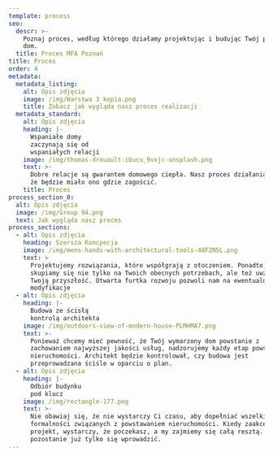 ```yaml
---
template: process
seo:
  descr: >-
    Poznaj proces, według którego działamy projektując i budując Twój przyszły
    dom.
  title: Proces MFA Poznań
title: Proces
order: 4
metadata:
  metadata_listing:
    alt: Opis zdjęcia
    image: /img/Warstwa 3 kopia.png
    title: Zobacz jak wygląda nasz proces realizacji
  metadata_standard:
    alt: Opis zdjęcia
    heading: |-
      Wspaniałe domy
      zaczynają się od
      wspaniałych relacji
    image: /img/thomas-drouault-ibucu_9vxjc-unsplash.png
    text: >-
      Dobre relacje są gwarantem domowego ciepła. Nasz proces działania sprawi,
      że będzie miało ono gdzie zagościć.
    title: Proces
process_section_0:
  alt: Opis zdjęcia
  image: /img/Group 94.png
  text: Jak wygląda nasz proces
process_sections:
  - alt: Opis zdjęcia
    heading: Szersza Koncpecja
    image: /img/mens-hands-with-architectural-tools-48FZN5L.png
    text: >
      Projektujemy rozwiązania, które współgrają z otoczeniem. Ponadto, planując
      skupiamy się nie tylko na Twoich obecnych potrzebach, ale też uwzględniamy
      Twoją przyszłość. Otwarta furtka rozwoju pozwoli nam na ewentualne
      modyfikacje
  - alt: Opis zdjęcia
    heading: |-
      Budowa ze ścisłą
      kontrolą architekta
    image: /img/outdoors-view-of-modern-house-PLMHMA7.png
    text: >-
      Ponieważ chcemy mieć pewność, że Twój wymarzony dom powstanie z
      zachowaniem najwyższej jakości usług, nadzorujemy każdy etap powstawania
      nieruchomości. Architekt będzie kontrolował, czy budowa jest
      przeprowadzana ściśle w oparciu o plan.
  - alt: Opis zdjęcia
    heading: |-
      Odbiór budynku
      pod klucz
    image: /img/rectangle-177.png
    text: >-
      Nie obawiaj się, że nie wystarczy Ci czasu, aby dopełniać wszelkich
      formalności związanych z powstawaniem nieruchomości. Kiedy zaakceptujesz
      projekt, wystarczy, że poczekasz, a my zajmiemy się całą resztą. Tobie
      pozostanie już tylko się wprowadzić.
---
```


